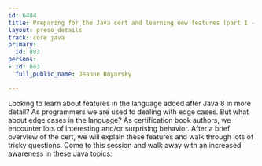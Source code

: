 ```yaml
---
id: 6484
title: Preparing for the Java cert and learning new features (part 1 - Java 9 to 11)
layout: preso_details
track: core java
primary:
  id: 883
persons:
- id: 883
  full_public_name: Jeanne Boyarsky

---
```

Looking to learn about features in the language added after Java 8 in more detail? As programmers we are used to dealing with edge cases. But what about edge cases in the language? As certification book authors, we encounter lots of interesting and/or surprising behavior.  After a brief overview of the cert, we will explain these features and walk through lots of tricky questions. Come to this session and walk away with an increased awareness in these Java topics.
